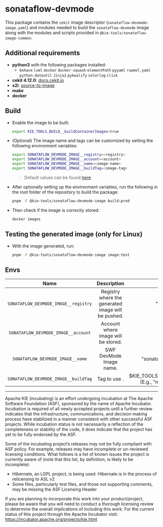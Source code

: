 <!--
   Licensed to the Apache Software Foundation (ASF) under one
   or more contributor license agreements.  See the NOTICE file
   distributed with this work for additional information
   regarding copyright ownership.  The ASF licenses this file
   to you under the Apache License, Version 2.0 (the
   "License"); you may not use this file except in compliance
   with the License.  You may obtain a copy of the License at
     http://www.apache.org/licenses/LICENSE-2.0
   Unless required by applicable law or agreed to in writing,
   software distributed under the License is distributed on an
   "AS IS" BASIS, WITHOUT WARRANTIES OR CONDITIONS OF ANY
   KIND, either express or implied.  See the License for the
   specific language governing permissions and limitations
   under the License.
-->

# sonataflow-devmode

This package contains the `cekit` image descriptor (`sonataflow-devmode-image.yaml`) and modules needed to build the `sonataflow-devmode`
image along with the modules and scripts provided in `@kie-tools/sonataflow-image-common`.

## Additional requirements

- **python3** with the following packages installed:
  - `behave` `lxml` `docker` `docker-squash` `elementPath` `pyyaml` `ruamel.yaml` `python-dateutil` `Jinja2` `pykwalify` `colorlog` `click`
- **cekit 4.12.0**: [docs.cekit.io](https://docs.cekit.io/en/latest/index.html)
- **s2i**: [source-to-image](https://github.com/openshift/source-to-image)
- **make**
- **docker**

## Build

- Enable the image to be built:

  ```bash
  export KIE_TOOLS_BUILD__buildContainerImages=true
  ```

- (Optional) The image name and tags can be customized by setting the following environment variables:

  ```bash
  export SONATAFLOW_DEVMODE_IMAGE__registry=<registry>
  export SONATAFLOW_DEVMODE_IMAGE__account=<account>
  export SONATAFLOW_DEVMODE_IMAGE__name=<image-name>
  export SONATAFLOW_DEVMODE_IMAGE__buildTag=<image-tag>
  ```

  > Default values can be found [here](./env/index.js).

- After optionally setting up the environment variables, run the following in the root folder of the repository to build the package:

  ```bash
  pnpm -F @kie-tools/sonataflow-devmode-image build:prod
  ```

- Then check if the image is correctly stored:

  ```bash
  docker images
  ```

## Testing the generated image (only for Linux)

- With the image generated, run:

  ```bash
  pnpm -F @kie-tools/sonataflow-devmode-image image:test
  ```

## Envs

|                 Name                 |                    Description                     |                          Default                          |
| :----------------------------------: | :------------------------------------------------: | :-------------------------------------------------------: |
| `SONATAFLOW_DEVMODE_IMAGE__registry` | Registry where the generated image will be pushed. |                        "docker.io"                        |
| `SONATAFLOW_DEVMODE_IMAGE__account`  |        Account where image will be stored.         |                         "apache"                          |
|   `SONATAFLOW_DEVMODE_IMAGE__name`   |              SWF DevMode Image name.               |                   "sonataflow-devmode"                    |
| `SONATAFLOW_DEVMODE_IMAGE__buildTag` |                    Tag to use .                    | $KIE_TOOLS_BUILD\_\_streamName (E.g., "main" or "10.0.x") |

---

Apache KIE (incubating) is an effort undergoing incubation at The Apache Software
Foundation (ASF), sponsored by the name of Apache Incubator. Incubation is
required of all newly accepted projects until a further review indicates that
the infrastructure, communications, and decision making process have stabilized
in a manner consistent with other successful ASF projects. While incubation
status is not necessarily a reflection of the completeness or stability of the
code, it does indicate that the project has yet to be fully endorsed by the ASF.

Some of the incubating project’s releases may not be fully compliant with ASF
policy. For example, releases may have incomplete or un-reviewed licensing
conditions. What follows is a list of known issues the project is currently
aware of (note that this list, by definition, is likely to be incomplete):

- Hibernate, an LGPL project, is being used. Hibernate is in the process of
  relicensing to ASL v2
- Some files, particularly test files, and those not supporting comments, may
  be missing the ASF Licensing Header

If you are planning to incorporate this work into your product/project, please
be aware that you will need to conduct a thorough licensing review to determine
the overall implications of including this work. For the current status of this
project through the Apache Incubator visit:
https://incubator.apache.org/projects/kie.html
